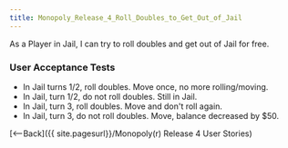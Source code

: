 ```yaml
---
title: Monopoly_Release_4_Roll_Doubles_to_Get_Out_of_Jail
---
```

As a Player in Jail, I can try to roll doubles and get out of Jail for free.

### User Acceptance Tests
* In Jail turns 1/2, roll doubles. Move once, no more rolling/moving.
* In Jail, turn 1/2, do not roll doubles. Still in Jail.
* In Jail, turn 3, roll doubles. Move and don't roll again.
* In Jail, turn 3, do not roll doubles. Move, balance decreased by $50.

[<--Back]({{ site.pagesurl}}/Monopoly(r) Release 4 User Stories) 